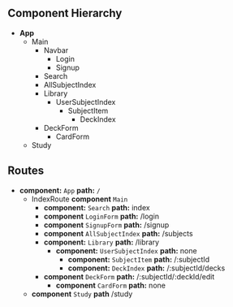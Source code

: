 ## Component Hierarchy

* **App**
  * Main
    * Navbar
      * Login
      * Signup
    * Search
    * AllSubjectIndex
    * Library
      * UserSubjectIndex
        * SubjectItem
          * DeckIndex
    * DeckForm
      * CardForm
  * Study


## Routes

* **component:** `App` **path:** `/`
  * IndexRoute **component** `Main`
    * **component:** `Search` **path:** index
    * **component** `LoginForm` **path:** /login
    * **component** `SignupForm` **path:** /signup
    * **component** `AllSubjectIndex` **path:** /subjects
    * **component:** `Library` **path:** /library
      * **component:** `UserSubjectIndex` **path:** none
        * **component:** `SubjectItem` **path:** /:subjectId
        * **component:** `DeckIndex` **path:** /:subjectId/decks
    * **component** `DeckForm` **path:** /:subjectId/:deckId/edit
      * **component** `CardForm` **path:** none
  * **component** `Study` **path** /study
